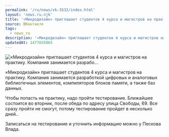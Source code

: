 ```yaml
---
permalink: '/ru/news/vk-3532/index.html'
layout: 'news.ru.njk'
title: '«Микродизайн» приглашает студентов 4 курса и магистров на практику. Компания занимается разрабо'
source: ВКонтакте
tags:
  - news_ru
description: '«Микродизайн» приглашает студентов 4 курса и магистров на практику. Компания занимается разрабо…'
updatedAt: 1477035065
---
```

![«Микродизайн» приглашает студентов 4 курса и магистров на практику. Компания занимается разрабо…](https://sun9-66.userapi.com/impf/c636828/v636828484/40a0d/88EDHbIX7TA.jpg?size=1280x720&quality=96&sign=c837e7d44e8e9e583c21fdf1e2e5b412&c_uniq_tag=-DoReamBEni88tJ5WtEPUoYFVJpJ35kWWmN0m1r5ekM&type=album)

«Микродизайн» приглашает студентов 4 курса и магистров на практику. Компания занимается разработкой цифровых и аналоговых библиотечных элементов, компиляторов блоков памяти, а также баз данных.

Чтобы попасть на практику, надо пройти тестирование. Ближайшее состоится во вторник, после обеда по адресу улица Свободы, 69. Все сразу пройти не смогут, потому тестирование пройдет в несколько дней..

Записаться на тестирование и уточнить информацию можно у Пескова Влада.
